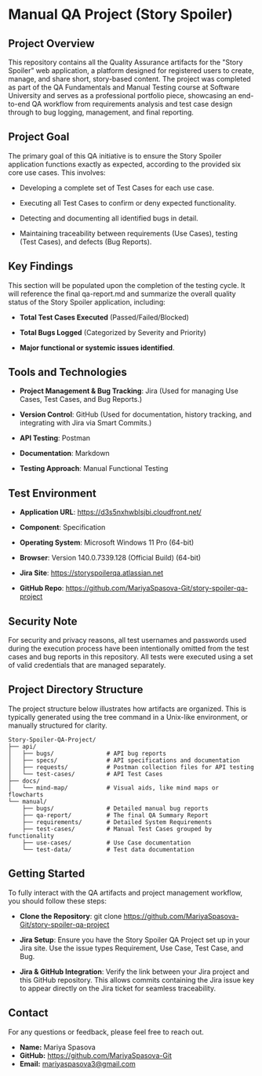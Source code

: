 # Manual QA Project (Story Spoiler)

## Project Overview

This repository contains all the Quality Assurance artifacts for the "Story Spoiler" web application, a platform designed for registered users to create, manage, and share short, story-based content. The project was completed as part of the QA Fundamentals and Manual Testing course at Software University and serves as a professional portfolio piece, showcasing an end-to-end QA workflow from requirements analysis and test case design through to bug logging, management, and final reporting.

## Project Goal

The primary goal of this QA initiative is to ensure the Story Spoiler application functions exactly as expected, according to the provided six core use cases. This involves:

- Developing a complete set of Test Cases for each use case.

- Executing all Test Cases to confirm or deny expected functionality.

- Detecting and documenting all identified bugs in detail.

- Maintaining traceability between requirements (Use Cases), testing (Test Cases), and defects (Bug Reports).

## Key Findings

This section will be populated upon the completion of the testing cycle. It will reference the final qa-report.md and summarize the overall quality status of the Story Spoiler application, including:

- **Total Test Cases Executed** (Passed/Failed/Blocked)

- **Total Bugs Logged** (Categorized by Severity and Priority)

- **Major functional or systemic issues identified**.

## Tools and Technologies

- **Project Management & Bug Tracking**: Jira (Used for managing Use Cases, Test Cases, and Bug Reports.)

- **Version Control**: GitHub (Used for documentation, history tracking, and integrating with Jira via Smart Commits.)

- **API Testing**: Postman

- **Documentation**: Markdown

- **Testing Approach**: Manual Functional Testing

## Test Environment

- **Application URL**: https://d3s5nxhwblsjbi.cloudfront.net/

- **Component**: Specification

- **Operating System**: Microsoft Windows 11 Pro (64-bit)

- **Browser**: Version 140.0.7339.128 (Official Build) (64-bit)

- **Jira Site**: https://storyspoilerqa.atlassian.net

- **GitHub Repo**: https://github.com/MariyaSpasova-Git/story-spoiler-qa-project

## Security Note

For security and privacy reasons, all test usernames and passwords used during the execution process have been intentionally omitted from the test cases and bug reports in this repository. All tests were executed using a set of valid credentials that are managed separately.

## Project Directory Structure

The project structure below illustrates how artifacts are organized. This is typically generated using the tree command in a Unix-like environment, or manually structured for clarity.

```
Story-Spoiler-QA-Project/
├── api/
│   ├── bugs/               # API bug reports
│   ├── specs/              # API specifications and documentation
│   ├── requests/           # Postman collection files for API testing
│   └── test-cases/         # API Test Cases
├── docs/
│   └── mind-map/           # Visual aids, like mind maps or flowcharts
└── manual/
    ├── bugs/               # Detailed manual bug reports
    ├── qa-report/          # The final QA Summary Report
    ├── requirements/       # Detailed System Requirements
    ├── test-cases/         # Manual Test Cases grouped by functionality
    ├── use-cases/          # Use Case documentation
    └── test-data/          # Test data documentation
```
## Getting Started

To fully interact with the QA artifacts and project management workflow, you should follow these steps:

- **Clone the Repository**:
git clone https://github.com/MariyaSpasova-Git/story-spoiler-qa-project

- **Jira Setup**: Ensure you have the Story Spoiler QA Project set up in your Jira site. Use the issue types Requirement, Use Case, Test Case, and Bug.

- **Jira & GitHub Integration**: Verify the link between your Jira project and this GitHub repository. This allows commits containing the Jira issue key to appear directly on the Jira ticket for seamless traceability.

## Contact

For any questions or feedback, please feel free to reach out.

* **Name:** Mariya Spasova
* **GitHub:** https://github.com/MariyaSpasova-Git
* **Email:** mariyaspasova3@gmail.com
